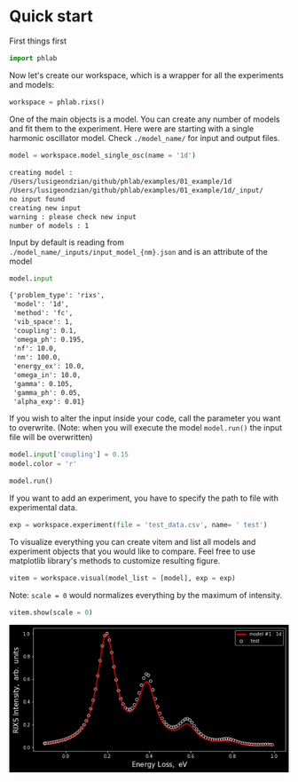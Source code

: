 Quick start
===========

First things first


```python
import phlab
```

Now let's create our workspace, which is a wrapper for all the experiments and models:


```python
workspace = phlab.rixs()
```

One of the main objects is a model. You can create any number of models and fit them to the experiment.
Here were are starting with a single harmonic oscillator model. Check `./model_name/` for input and output files.


```python
model = workspace.model_single_osc(name = '1d')
```

    creating model : /Users/lusigeondzian/github/phlab/examples/01_example/1d
    /Users/lusigeondzian/github/phlab/examples/01_example/1d/_input/
    no input found
    creating new input
    warning : please check new input
    number of models : 1


Input by default is reading from `./model_name/_inputs/input_model_{nm}.json` and is an attribute of the model


```python
model.input
```




    {'problem_type': 'rixs',
     'model': '1d',
     'method': 'fc',
     'vib_space': 1,
     'coupling': 0.1,
     'omega_ph': 0.195,
     'nf': 10.0,
     'nm': 100.0,
     'energy_ex': 10.0,
     'omega_in': 10.0,
     'gamma': 0.105,
     'gamma_ph': 0.05,
     'alpha_exp': 0.01}



If you wish to alter the input inside your code, call the parameter you want to overwrite. (Note: when you will execute the model  `model.run()` the input file will be overwritten)


```python
model.input['coupling'] = 0.15
model.color = 'r'
```


```python
model.run()
```

If you want to add an experiment, you have to specify the path to file with experimental data.


```python
exp = workspace.experiment(file = 'test_data.csv', name= ' test')
```

To visualize everything you can create vitem and list all models and experiment objects that you would like to compare. Feel free to use matplotlib library's methods to customize resulting figure.


```python
vitem = workspace.visual(model_list = [model], exp = exp)
```

Note: `scale = 0`  would normalizes everything by the maximum of intensity.


```python
vitem.show(scale = 0)
```


![](output_14_0.png)
